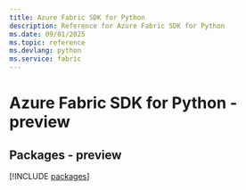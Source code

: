 ```yaml
---
title: Azure Fabric SDK for Python
description: Reference for Azure Fabric SDK for Python
ms.date: 09/01/2025
ms.topic: reference
ms.devlang: python
ms.service: fabric
---
```

# Azure Fabric SDK for Python - preview
## Packages - preview
[!INCLUDE [packages](fabric-index.md)]